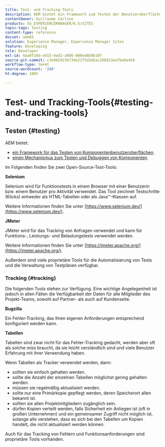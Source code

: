 ```yaml
---
title: Test- und Tracking-Tools
description: AEM bietet ein Framework zum Testen der Benutzeroberfläche der Komponenten und einen Mechanismus zum Testen und Debuggen von Komponenten
contentOwner: Guillaume Carlino
products: SG_EXPERIENCEMANAGER/6.5/SITES
topic-tags: testing
content-type: reference
docset: aem65
solution: Experience Manager, Experience Manager Sites
feature: Developing
role: Developer
exl-id: 4aa0f10d-e915-4ad2-a886-080ed8b9b10f
source-git-commit: c3e9029236734e22f5d266ac26b923eafbe0a459
workflow-type: tm+mt
source-wordcount: '288'
ht-degree: 100%

---
```


# Test- und Tracking-Tools{#testing-and-tracking-tools}

## Testen {#testing}

AEM bietet:

* [ein Framework für das Testen von Komponentenbenutzeroberflächen](/help/sites-developing/hobbes.md).
* [einen Mechanismus zum Testen und Debuggen von Komponenten](/help/sites-developing/developer-mode.md).

Im Folgenden finden Sie zwei Open-Source-Test-Tools:

**Selenium**

Selenium wird für Funktionstests in einem Browser mit einer Benutzerin bzw. einem Benutzer pro Aktivität verwendet. Das Tool zeichnet Testschritte (Klicks) entweder als HTML-Tabellen oder als Java™-Klassen auf.

Weitere Informationen finden Sie unter [https://www.selenium.dev/](https://www.selenium.dev/).

**JMeter**

JMeter wird für das Tracking von Anfragen verwendet und kann für Funktions-, Leistungs- und Belastungstests verwendet werden.

Weitere Informationen finden Sie unter [https://jmeter.apache.org/](https://jmeter.apache.org/).

Außerdem sind viele proprietäre Tools für die Automatisierung von Tests und die Verwaltung von Testplänen verfügbar.

### Tracking {#tracking}

Die folgenden Tools stehen zur Verfügung. Eine wichtige Angelegenheit ist jedoch in allen Fällen die Verfügbarkeit der Daten für alle Mitglieder des Projekt-Teams, sowohl auf Partner- als auch auf Kundenseite.

**Bugzilla**

Ein Fehler-Tracking, das Ihren eigenen Anforderungen entsprechend konfiguriert werden kann.

**Tabellen**

Tabellen sind zwar nicht für das Fehler-Tracking gedacht, werden aber oft als solche *miss* braucht, da sie leicht verständlich sind und viele Benutzer Erfahrung mit ihrer Verwendung haben.

Wenn Tabellen als Tracker verwendet werden, dann:

* sollten sie einfach gehalten werden.
* sollte die Anzahl der einzelnen Tabellen möglichst gering gehalten werden.
* müssen sie regelmäßig aktualisiert werden.
* sollte nur eine Primärkopie gepflegt werden, deren Speicherort allen bekannt ist.
* sollten sie allen Projektmitgliedern zugänglich sein.
* dürfen Kopien verteilt werden, falls Sicherheit ein Anliegen ist (oft in großen Unternehmen) und ein gemeinsamer Zugriff nicht möglich ist, solange alle verstehen, dass es sich bei den Tabellen um Kopien handelt, die nicht aktualisiert werden können.

Auch für das Tracking von Fehlern und Funktionsanforderungen sind proprietäre Tools vorhanden.
